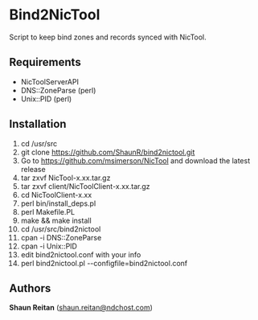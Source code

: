 Bind2NicTool
=============
		
Script to keep bind zones and records synced with NicTool.

	
	
Requirements
-----------

* NicToolServerAPI 
* DNS::ZoneParse (perl)
* Unix::PID (perl)

	
	
Installation
-----------

1. cd /usr/src
2. git clone https://github.com/ShaunR/bind2nictool.git
3. Go to https://github.com/msimerson/NicTool and download the latest release
4. tar zxvf NicTool-x.xx.tar.gz
5. tar zxvf client/NicToolClient-x.xx.tar.gz
6. cd NicToolClient-x.xx
7. perl bin/install_deps.pl
8. perl Makefile.PL
9. make && make install
10. cd /usr/src/bind2nictool
11. cpan -i DNS::ZoneParse
12. cpan -i Unix::PID
13. edit bind2nictool.conf with your info
14. perl bind2nictool.pl --configfile=bind2nictool.conf

	
	
Authors
-------

**Shaun Reitan** (shaun.reitan@ndchost.com)
